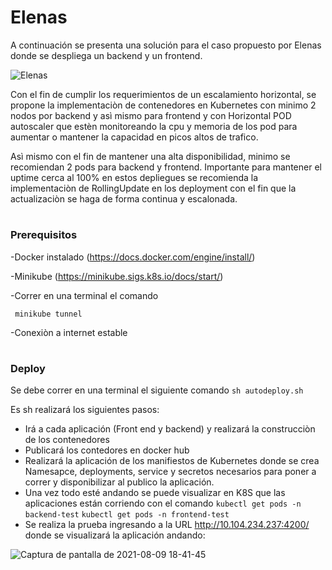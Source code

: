 # Elenas 

A continuación se presenta una solución para el caso propuesto por Elenas donde se despliega un backend y un frontend.


![Elenas](https://user-images.githubusercontent.com/1924809/128785803-2ad2b3ac-0071-4fe9-a56e-ee9fed62b871.png)


Con el fin de cumplir los requerimientos de un escalamiento horizontal, se propone la implementaciòn de contenedores en Kubernetes con minimo 2 nodos por backend y asì mismo para frontend y con Horizontal POD autoscaler que estèn monitoreando la cpu y memoria de los pod para aumentar o mantener la capacidad en picos altos de trafico.
 
Asì mismo con el fin de mantener una alta disponibilidad, minimo se recomiendan 2 pods para backend y frontend. Importante para mantener el uptime cerca al 100%  en estos depliegues se recomienda la implementaciòn de RollingUpdate en los deployment con el fin que la actualizaciòn se haga de forma continua y escalonada.


#

### Prerequisitos
-Docker instalado (https://docs.docker.com/engine/install/)

-Minikube (https://minikube.sigs.k8s.io/docs/start/)

-Correr en una terminal el comando 

``` minikube tunnel```

-Conexiòn a internet estable
#
### Deploy

Se debe correr en una terminal el siguiente comando
``` sh autodeploy.sh ```

Es sh realizará los siguientes pasos:

- Irá a cada aplicación (Front end y backend) y realizará la construcciòn de los contenedores
- Publicará los contedores en docker hub
- Realizará la aplicación de los manifiestos de Kubernetes donde se crea Namesapce, deployments, service y secretos necesarios para poner a correr y disponibilizar al publico la aplicación.
- Una vez todo esté andando se puede visualizar en K8S que las aplicaciones están corriendo con el comando
   ``` kubectl get pods -n backend-test ```
   ``` kubectl get pods -n frontend-test ```
- Se realiza la prueba ingresando a la URL http://10.104.234.237:4200/ donde se visualizará la aplicación andando:

![Captura de pantalla de 2021-08-09 18-41-45](https://user-images.githubusercontent.com/1924809/128787726-54e8829d-1273-457d-9a45-c5c1bf857705.png)

#

